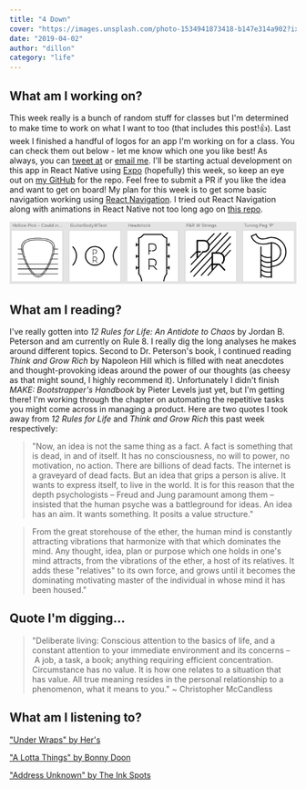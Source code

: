 ```yaml
---
title: "4 Down"
cover: "https://images.unsplash.com/photo-1534941873418-b147e314a902?ixlib=rb-1.2.1&auto=format&fit=crop&w=1041&q=80"
date: "2019-04-02"
author: "dillon"
category: "life"
---
```


## What am I working on?

This week really is a bunch of random stuff for classes but I'm determined to make time to work on what I want to too (that includes this post!👍). Last week I finished a handful of logos for an app I'm working on for a class. You can check them out below - let me know which one you like best! As always, you can [tweet at](https://twitter.com/_DillonCoffman_) or [email me](mailto:dillcoff@gmail.com). I'll be starting actual development on this app in React Native using [Expo](https://expo.io/) (hopefully) this week, so keep an eye out on [my GitHub](https://github.com/dilloncoffman) for the repo. Feel free to submit a PR if you like the idea and want to get on board! My plan for this week is to get some basic navigation working using [React Navigation](https://reactnavigation.org/). I tried out React Navigation along with animations in React Native not too long ago on [this repo](https://github.com/dilloncoffman/IndieCloud).

![Some logos for my app idea](logos.png "Logos")

## What am I reading?

I've really gotten into _12 Rules for Life: An Antidote to Chaos_ by Jordan B. Peterson and am currently on Rule 8. I really dig the long analyses he makes around different topics. Second to Dr. Peterson's book, I continued reading _Think and Grow Rich_ by Napoleon Hill which is filled with neat anecdotes and thought-provoking ideas around the power of our thoughts (as cheesy as that might sound, I highly recommend it). Unfortunately I didn't finish _MAKE: Bootstrapper's Handbook_ by Pieter Levels just yet, but I'm getting there! I'm working through the chapter on automating the repetitive tasks you might come across in managing a product. Here are two quotes I took away from _12 Rules for Life_ and _Think and Grow Rich_ this past week respectively:

> "Now, an idea is not the same thing as a fact. A fact is something that is dead, in and of itself. It has no consciousness, no will to power, no motivation, no action. There are billions of dead facts. The internet is a graveyard of dead facts. But an idea that grips a person is alive. It wants to express itself, to live in the world. It is for this reason that the depth psychologists – Freud and Jung paramount among them – insisted that the human psyche was a battleground for ideas. An idea has an aim. It wants something. It posits a value structure."

> From the great storehouse of the ether, the human mind is constantly attracting vibrations that harmonize with that which dominates the mind. Any thought, idea, plan or purpose which one holds in one's mind attracts, from the vibrations of the ether, a host of its relatives. It adds these "relatives" to its own force, and grows until it becomes the dominating motivating master of the individual in whose mind it has been housed."

## Quote I'm digging...

> "Deliberate living: Conscious attention to the basics of life, and a constant attention to your immediate environment and its concerns – A job, a task, a book; anything requiring efficient concentration. Circumstance has no value. It is how one relates to a situation that has value. All true meaning resides in the personal relationship to a phenomenon, what it means to you." ~ Christopher McCandless

## What am I listening to?

["Under Wraps" by Her's](https://www.youtube.com/watch?v=nAyLSDjfJg4)

["A Lotta Things" by Bonny Doon](https://www.youtube.com/watch?v=KuPqrhC9a-U)

["Address Unknown" by The Ink Spots](https://www.youtube.com/watch?v=B00wg2o-SG4)
